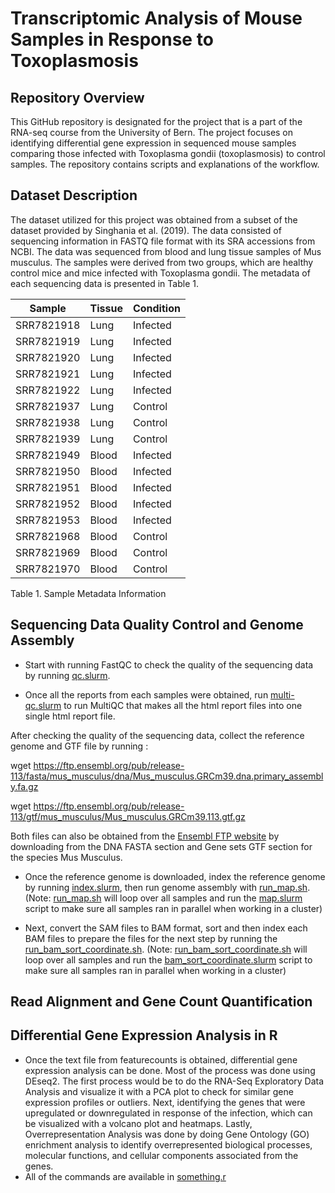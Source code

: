 # Transcriptomic Analysis of Mouse Samples in Response to Toxoplasmosis

## Repository Overview
This GitHub repository is designated for the project that is a part of the RNA-seq course from the University of Bern. The project focuses on identifying differential gene expression in sequenced mouse samples comparing those infected with Toxoplasma gondii (toxoplasmosis) to control samples. The repository contains scripts and explanations of the workflow. 

## Dataset Description
The dataset utilized for this project was obtained from a subset of the dataset provided by Singhania et al. (2019). The data consisted of sequencing information in FASTQ file format with its SRA accessions from NCBI. The data was sequenced from blood and lung tissue samples of Mus musculus. The samples were derived from two groups, which are healthy control mice and mice infected with Toxoplasma gondii. The metadata of each sequencing data is presented in Table 1. 

| Sample    | Tissue  | Condition |
|-----------|---------|-----------|
| SRR7821918 | Lung    | Infected  |
| SRR7821919 | Lung    | Infected  |
| SRR7821920 | Lung    | Infected  |
| SRR7821921 | Lung    | Infected  |
| SRR7821922 | Lung    | Infected  |
| SRR7821937 | Lung    | Control   |
| SRR7821938 | Lung    | Control   |
| SRR7821939 | Lung    | Control   |
| SRR7821949 | Blood   | Infected  |
| SRR7821950 | Blood   | Infected  |
| SRR7821951 | Blood   | Infected  |
| SRR7821952 | Blood   | Infected  |
| SRR7821953 | Blood   | Infected  |
| SRR7821968 | Blood   | Control   |
| SRR7821969 | Blood   | Control   |
| SRR7821970 | Blood   | Control   |

Table 1. Sample Metadata Information

## Sequencing Data Quality Control and Genome Assembly
- Start with running FastQC to check the quality of the sequencing data by running [qc.slurm](scripts/QC/qc.slurm).

- Once all the reports from each samples were obtained, run [multi-qc.slurm](scripts/QC/multi-qc.slurm) to run MultiQC that makes all the html report files into one single html report file.

After checking the quality of the sequencing data, collect the reference genome and GTF file by running :

wget https://ftp.ensembl.org/pub/release-113/fasta/mus_musculus/dna/Mus_musculus.GRCm39.dna.primary_assembly.fa.gz 

wget https://ftp.ensembl.org/pub/release-113/gtf/mus_musculus/Mus_musculus.GRCm39.113.gtf.gz

Both files can also be obtained from the [Ensembl FTP website](https://www.ensembl.org/info/data/ftp/index.html) by downloading from the DNA FASTA section and Gene sets GTF section for the species Mus Musculus.

- Once the reference genome is downloaded, index the reference genome by running [index.slurm](scripts/QC/multi-qc.slurm), then run genome assembly with [run_map.sh](scripts/QC/multi-qc.slurm). 
(Note: [run_map.sh](scripts/QC/multi-qc.slurm) will loop over all samples and run the [map.slurm](scripts/QC/multi-qc.slurm) script to make sure all samples ran in parallel when working in a cluster)

- Next, convert the SAM files to BAM format, sort and then index each BAM files to prepare the files for the next step by running the [run_bam_sort_coordinate.sh](scripts/QC/multi-qc.slurm). 
(Note: [run_bam_sort_coordinate.sh](scripts/QC/multi-qc.slurm) will loop over all samples and run the [bam_sort_coordinate.slurm](scripts/QC/multi-qc.slurm) script to make sure all samples ran in parallel when working in a cluster)

## Read Alignment and Gene Count Quantification


## Differential Gene Expression Analysis in R

- Once the text file from featurecounts is obtained, differential gene expression analysis can be done. Most of the process was done using DEseq2. The first process would be to do the RNA-Seq Exploratory Data Analysis and visualize it with a PCA plot to check for similar gene expression profiles or outliers. Next, identifying the genes that were upregulated or downregulated in response of the infection, which can be visualized with a volcano plot and heatmaps. Lastly, Overrepresentation Analysis was done by doing Gene Ontology (GO) enrichment analysis to identify overrepresented biological processes, molecular functions, and cellular components associated from the genes.
- All of the commands are available in [something.r](aa)



